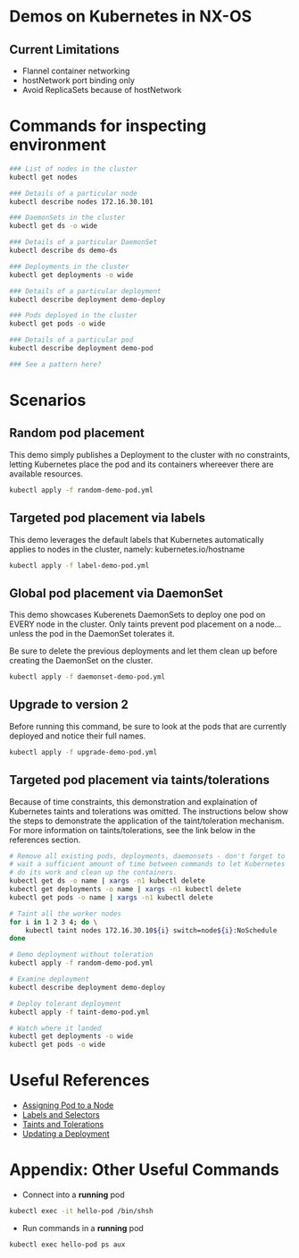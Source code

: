 # Demos on Kubernetes in NX-OS

## Current Limitations

* Flannel container networking
* hostNetwork port binding only
* Avoid ReplicaSets because of hostNetwork

# Commands for inspecting environment

```bash
### List of nodes in the cluster
kubectl get nodes

### Details of a particular node
kubectl describe nodes 172.16.30.101

### DaemonSets in the cluster
kubectl get ds -o wide

### Details of a particular DaemonSet
kubectl describe ds demo-ds

### Deployments in the cluster
kubectl get deployments -o wide

### Details of a particular deployment
kubectl describe deployment demo-deploy

### Pods deployed in the cluster
kubectl get pods -o wide

### Details of a particular pod
kubectl describe deployment demo-pod

### See a pattern here?
```

# Scenarios

## Random pod placement

This demo simply publishes a Deployment to the cluster with no
constraints, letting Kubernetes place the pod and its containers
whereever there are available resources.

```bash
kubectl apply -f random-demo-pod.yml
```

## Targeted pod placement via labels

This demo leverages the default labels that Kubernetes automatically
applies to nodes in the cluster, namely: kubernetes.io/hostname

```bash
kubectl apply -f label-demo-pod.yml
```

## Global pod placement via DaemonSet

This demo showcases Kuberenets DaemonSets to deploy one pod on EVERY
node in the cluster.  Only taints prevent pod placement on a node...
unless the pod in the DaemonSet tolerates it.

Be sure to delete the previous deployments and let them clean up before
creating the DaemonSet on the cluster.

```bash
kubectl apply -f daemonset-demo-pod.yml
```

## Upgrade to version 2

Before running this command, be sure to look at the pods that
are currently deployed and notice their full names.

```bash
kubectl apply -f upgrade-demo-pod.yml
```

## Targeted pod placement via taints/tolerations

Because of time constraints, this demonstration and explaination
of Kubernetes taints and tolerations was omitted.  The instructions
below show the steps to demonstrate the application of the
taint/toleration mechanism.  For more information on taints/tolerations,
see the link below in the references section.

```bash
# Remove all existing pods, deployments, daemonsets - don't forget to
# wait a sufficient amount of time between commands to let Kubernetes
# do its work and clean up the containers.
kubectl get ds -o name | xargs -n1 kubectl delete
kubectl get deployments -o name | xargs -n1 kubectl delete
kubectl get pods -o name | xargs -n1 kubectl delete

# Taint all the worker nodes
for i in 1 2 3 4; do \
    kubectl taint nodes 172.16.30.10${i} switch=node${i}:NoSchedule
done

# Demo deployment without toleration
kubectl apply -f random-demo-pod.yml

# Examine deployment
kubectl describe deployment demo-deploy

# Deploy tolerant deployment
kubectl apply -f taint-demo-pod.yml

# Watch where it landed
kubectl get deployments -o wide
kubectl get pods -o wide

```

# Useful References

* [Assigning Pod to a Node](https://kubernetes.io/docs/concepts/configuration/assign-pod-node/)
* [Labels and Selectors](https://kubernetes.io/docs/concepts/overview/working-with-objects/labels/)
* [Taints and Tolerations](https://kubernetes.io/docs/concepts/configuration/taint-and-toleration/)
* [Updating a Deployment](https://kubernetes.io/docs/concepts/workloads/controllers/deployment/#updating-a-deployment)

# Appendix: Other Useful Commands

* Connect into a **running** pod

```bash
kubectl exec -it hello-pod /bin/shsh

```

* Run commands in a **running** pod

```bash
kubectl exec hello-pod ps aux
```

